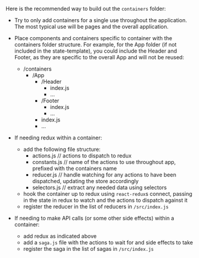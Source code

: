 Here is the recommended way to build out the `containers` folder:

- Try to only add containers for a single use throughout the application. The most typical use will be pages and the overall application.

- Place components and containers specific to container with the containers folder structure. For example, for the App folder (if not included in the state-template), you could include the Header and Footer, as they are specific to the overall App and will not be reused:
  - /containers
    - /App
      - /Header
        - index.js
        - ...
      - /Footer
        - index.js
        - ...
      - index.js
      - ...

- If needing redux within a container:
  - add the following file structure:
    - actions.js    // actions to dispatch to redux
    - constants.js  // name of the actions to use throughout app, prefixed with the containers name
    - reducer.js    // handle watching for any actions to have been dispatched, updating the store accordingly
    - selectors.js  // extract any needed data using selectors
  - hook the container up to redux using `react-redux`s connect, passing in the state in redux to watch and the actions to dispatch against it
  - register the reducer in the list of reducers in `/src/index.js`

- If needing to make API calls (or some other side effects) within a container:
  - add redux as indicated above
  - add a `saga.js` file with the actions to wait for and side effects to take
  - register the saga in the list of sagas in `/src/index.js`
